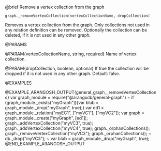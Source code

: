 

@brief Remove a vertex collection from the graph

`graph._removeVertexCollection(vertexCollectionName, dropCollection)`

Removes a vertex collection from the graph.
Only collections not used in any relation definition can be removed.
Optionally the collection can be deleted, if it is not used in any other graph.

@PARAMS

@PARAM{vertexCollectionName, string, required}
Name of vertex collection.

@PARAM{dropCollection, boolean, optional}
If true the collection will be dropped if it is
not used in any other graph. Default: false.

@EXAMPLES

@EXAMPLE_ARANGOSH_OUTPUT{general_graph__removeVertexCollections}
  var graph_module = require("@arangodb/general-graph")
~ if (graph_module._exists("myGraph")){var blub = graph_module._drop("myGraph", true);}
  var ed1 = graph_module._relation("myEC1", ["myVC1"], ["myVC2"]);
  var graph = graph_module._create("myGraph", [ed1]);
  graph._addVertexCollection("myVC3", true);
  graph._addVertexCollection("myVC4", true);
  graph._orphanCollections();
  graph._removeVertexCollection("myVC3");
  graph._orphanCollections();
~ db._drop("myVC3");
~ var blub = graph_module._drop("myGraph", true);
@END_EXAMPLE_ARANGOSH_OUTPUT


